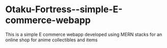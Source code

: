 # Otaku-Fortress--simple-E-commerce-webapp
This is a simple E commerce webapp developed using MERN stacks for an online shop for anime collectibles and items
